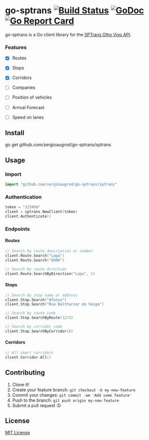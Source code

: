 # go-sptrans [![Build Status](https://travis-ci.org/sergioaugrod/go-sptrans.svg?branch=master)](https://travis-ci.org/sergioaugrod/go-sptrans) [![GoDoc](https://godoc.org/github.com/sergioaugrod/go-sptrans?status.png)](https://godoc.org/github.com/sergioaugrod/go-sptrans) [![Go Report Card](https://goreportcard.com/badge/github.com/sergioaugrod/go-sptrans)](https://goreportcard.com/report/github.com/sergioaugrod/go-sptrans)


go-sptrans is a Go client library for the [SPTrans Olho Vivo API](http://www.sptrans.com.br/desenvolvedores/APIOlhoVivo.aspx).

### Features

- [x] Routes
- [x] Stops
- [x] Corridors
- [ ] Companies
- [ ] Position of vehicles
- [ ] Arrival Forecast
- [ ] Speed on lanes


## Install

go get github.com/sergioaugrod/go-sptrans/sptrans

## Usage

### Import

```go
import "github.com/sergioaugrod/go-sptrans/sptrans"
```

### Authentication

```go
token = "123456"
client = sptrans.NewClient(token)
client.Authenticate()
```

### Endpoints

#### Routes

```go
// Search by route description or number
client.Route.Search("Lapa")
client.Route.Search("8000")

// Search by route direction
client.Route.SearchByDirection("Lapa", 1)
```

#### Stops

```go
// Search by stop name or address
client.Stop.Search("Afonso")
client.Stop.Search("Rua Baltharzar da Veiga")

// Search by route code
client.Stop.SearchByRoute(1273)

// Search by corridor code
client.Stop.SearchByCorridor(8)
```

#### Corridors

```go
// All smart corridors
client.Corridor.All()
```

## Contributing

1. Clone it!
2. Create your feature branch: `git checkout -b my-new-feature`
3. Commit your changes: `git commit -am 'Add some feature'`
4. Push to the branch: `git push origin my-new-feature`
5. Submit a pull request :D

## License

[MIT License](LICENSE)
